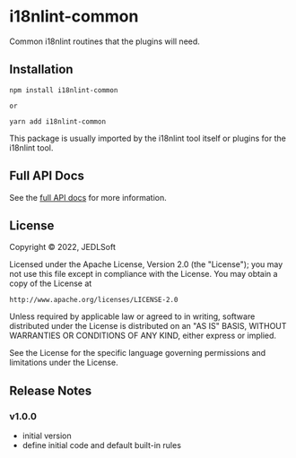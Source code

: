 # i18nlint-common

Common i18nlint routines that the plugins will need.


## Installation

```
npm install i18nlint-common

or

yarn add i18nlint-common
```

This package is usually imported by the i18nlint tool itself or plugins for
the i18nlint tool.

## Full API Docs

See the [full API docs](./docs/i18nlint-common.md) for more information.

## License

Copyright © 2022, JEDLSoft

Licensed under the Apache License, Version 2.0 (the "License");
you may not use this file except in compliance with the License.
You may obtain a copy of the License at

    http://www.apache.org/licenses/LICENSE-2.0

Unless required by applicable law or agreed to in writing, software
distributed under the License is distributed on an "AS IS" BASIS,
WITHOUT WARRANTIES OR CONDITIONS OF ANY KIND, either express or implied.

See the License for the specific language governing permissions and
limitations under the License.

## Release Notes

### v1.0.0

- initial version
- define initial code and default built-in rules
